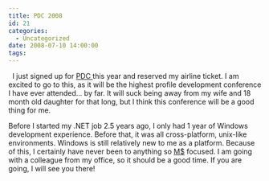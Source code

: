 ```yaml
---
title: PDC 2008
id: 21
categories:
  - Uncategorized
date: 2008-07-10 14:00:00
tags:
---
```


&#160; 
I just signed up for [PDC ](http://microsoftpdc.com/Default.aspx)this year and reserved my airline ticket. I am excited to go to this, as it will be the highest profile development conference I have ever attended... by far. It will suck being away from my wife and 18 month old daughter for that long, but I think this conference will be a good thing for me.   

Before I started my .NET job 2.5 years ago, I only had 1 year of Windows development experience. Before that, it was all cross-platform, unix-like environments. Windows is still relatively new to me as a platform. Because of this, I certainly have never been to anything so [M$](http://www.microsoft.com) focused. I am going with a colleague from my office, so it should be a good time. If you are going, I will see you there!   